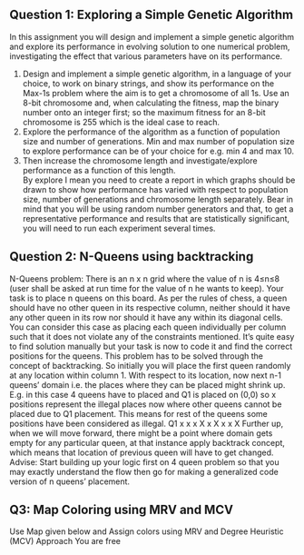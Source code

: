
## Question 1: Exploring a Simple Genetic Algorithm 

In this assignment you will design and implement a simple genetic algorithm and explore its  performance in evolving solution to one numerical problem, investigating the effect that various  parameters have on its performance. 
1. Design and implement a simple genetic algorithm, in a language of your choice, to work on  binary strings, and show its performance on the Max-1s problem where the aim is to get a  chromosome of all 1s. Use an 8-bit chromosome and, when calculating the fitness, map the  binary number onto an integer first; so the maximum fitness for an 8-bit chromosome is 255  which is the ideal case to reach.  
2. Explore the performance of the algorithm as a function of population size and number of  generations. Min and max number of population size to explore performance can be of your  choice for e.g. min 4 and max 10.  
3. Then increase the chromosome length and investigate/explore performance as a function of this  length.  
By explore I mean you need to create a report in which graphs should be drawn to show how  performance has varied with respect to population size, number of generations and chromosome length  separately. 
Bear in mind that you will be using random number generators and that, to get a representative  performance and results that are statistically significant, you will need to run each experiment several  times. 

## Question 2: N-Queens using backtracking 
N-Queens problem: There is an n x n grid where the value of n is 4≤n≤8 (user shall be asked at run time  for the value of n he wants to keep). Your task is to place n queens on this board. As per the rules of  chess, a queen should have no other queen in its respective column, neither should it have any other  queen in its row nor should it have any within its diagonal cells. You can consider this case as placing  each queen individually per column such that it does not violate any of the constraints mentioned. It’s  quite easy to find solution manually but your task is now to code it and find the correct positions for the  queens. 
This problem has to be solved through the concept of backtracking. So initially you will place the first  queen randomly at any location within column 1. With respect to its location, now next n-1 queens’ domain i.e. the places where they can be placed might shrink up. 
E.g. in this case 4 queens have to placed and Q1 is placed on (0,0) so x positions represent the illegal  places now where other queens cannot be placed due to Q1 placement. This means for rest of the  queens some positions have been considered as illegal. 
Q1 x x x 
X x 
X x 
x X 
Further up, when we will move forward, there might be a point where domain gets empty for any  particular queen, at that instance apply backtrack concept, which means that location of previous queen  will have to get changed. 
Advise: Start building up your logic first on 4 queen problem so that you may exactly understand the  flow then go for making a generalized code version of n queens’ placement.  

## Q3: Map Coloring using MRV and MCV  
Use Map given below and Assign colors using MRV and Degree Heuristic (MCV) Approach  You are free 
